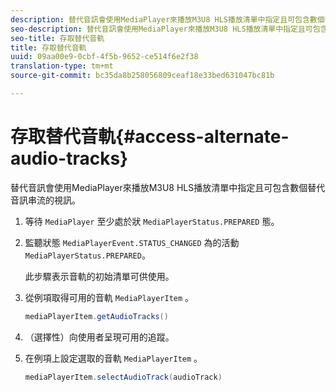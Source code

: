 ```yaml
---
description: 替代音訊會使用MediaPlayer來播放M3U8 HLS播放清單中指定且可包含數個替代音訊串流的視訊。
seo-description: 替代音訊會使用MediaPlayer來播放M3U8 HLS播放清單中指定且可包含數個替代音訊串流的視訊。
seo-title: 存取替代音軌
title: 存取替代音軌
uuid: 09aa00e9-0cbf-4f5b-9652-ce514f6e2f38
translation-type: tm+mt
source-git-commit: bc35da8b258056809ceaf18e33bed631047bc81b

---
```



# 存取替代音軌{#access-alternate-audio-tracks}

替代音訊會使用MediaPlayer來播放M3U8 HLS播放清單中指定且可包含數個替代音訊串流的視訊。

1. 等待 `MediaPlayer` 至少處於狀 `MediaPlayerStatus.PREPARED` 態。
1. 監聽狀態 `MediaPlayerEvent.STATUS_CHANGED` 為的活動 `MediaPlayerStatus.PREPARED`。

   此步驟表示音軌的初始清單可供使用。

1. 從例項取得可用的音軌 `MediaPlayerItem` 。

   ```java
   mediaPlayerItem.getAudioTracks()
   ```

1. （選擇性）向使用者呈現可用的追蹤。
1. 在例項上設定選取的音軌 `MediaPlayerItem` 。

   ```java
   mediaPlayerItem.selectAudioTrack(audioTrack)
   ```
